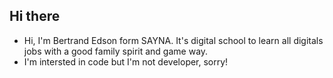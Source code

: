 ## Hi there

- Hi, I'm Bertrand Edson form SAYNA. It's digital school to learn all digitals jobs with a good family spirit and game way.
- I'm intersted in code but I'm not developer, sorry!
